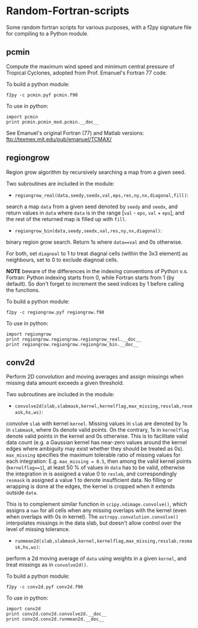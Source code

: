 # Random-Fortran-scripts

Some random fortran scripts for various purposes, with a f2py signature file for compiling to a Python module.

## pcmin

Compute the maximum wind speed and minimum central pressure of Tropical Cyclones, adopted from Prof. Emanuel's Fortran 77 code.

To build a python module:
```
f2py -c pcmin.pyf pcmin.f90
```
To use in python:

```
import pcmin
print pcmin.pcmin_mod.pcmin.__doc__
```

See Emanuel's original Fortran (77) and Matlab versions: ftp://texmex.mit.edu/pub/emanuel/TCMAX/


## regiongrow

Region grow algorithm by recursively searching a map from a given seed.

Two subroutines are included in the module:

- `regiongrow_real(data,seedy,seedx,val,eps,res,ny,nx,diagonal,fill)`:

search a map `data` from a given seed denoted by `seedy` and `seedx`, and return values in `data` where `data` is in the range [`val` - `eps`, `val` + `eps`], and the rest of the returned map is filled up with `fill`.

- `regiongrow_bin(data,seedy,seedx,val,res,ny,nx,diagonal)`:

binary region grow search. Return 1s where `data==val` and 0s otherwise.

For both, set `diagnoal` to 1 to treat diagnal cells (within the 3x3 element) as neighbours, set to 0 to exclude diagnoal cells.

**NOTE** beware of the differences in the indexing conventions of Python v.s. Fortran: Python indexing starts from 0, while Fortran starts from 1 (by default). So don't forget to increment the seed indices by 1 before calling the functions.

To build a python module:
```
f2py -c regiongrow.pyf regiongrow.f90
```
To use in python:

```
import regiongrow
print regiongrow.regiongrow.regiongrow_real.__doc__
print regiongrow.regiongrow.regiongrow_bin.__doc__
```

## conv2d

Perform 2D convolution and moving averages and assign missings when missing data amount exceeds a given threshold.

Two subroutines are included in the module:

- `convolve2d(slab,slabmask,kernel,kernelflag,max_missing,resslab,resmask,hs,ws)`:

convolve `slab` with kernel `kernel`. Missing values in `slab` are denoted by 1s in `slabmask`, where 0s denote valid points. On the contrary, 1s in `kernelflag` denote valid points in the kernel and 0s otherwise. This is to facilitate valid data count (e.g. a Gaussian kernel has near-zero values around the kernel edges where ambiguity may exist whether they should be treated as 0s). `max_missing` specifies the maximum tolerable ratio of missing values for each integration: E.g. `max_missing = 0.5`, then among the valid kernel points (`kernelflag==1`), at least 50 % of values in `data` has to be valid, otherwise the integration in is assigned a value 0 to `reslab`, and correspondingly `resmask` is assigned a value 1 to denote insufficient data. No filling or wrapping is done at the edges, the kernel is cropped when it extends outside `data`.

This is to complement similar function in `scipy.ndimage.convolve()`, which assigns a `nan` for all cells when any missing overlaps with the kernel (even when overlaps with 0s in kernel). The `astropy.convolution.convolve()` interpolates missings in the data slab, but doesn't allow control over the level of missing tolerance.

- `runmean2d(slab,slabmask,kernel,kernelflag,max_missing,resslab,resmask,hs,ws)`:

perform a 2d moving average of `data` using weights in a given `kernel`, and treat missings as in `convolve2d()`.

To build a python module:
```
f2py -c conv2d.pyf conv2d.f90
```
To use in python:

```
import conv2d
print conv2d.conv2d.convolve2d.__doc__
print conv2d.conv2d.runmean2d.__doc__
```
